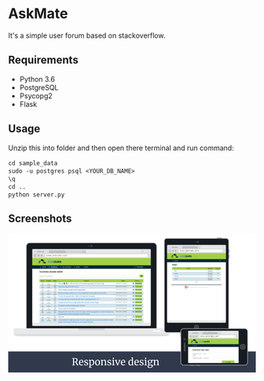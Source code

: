 # AskMate

It's a simple user forum based on stackoverflow.

## Requirements

* Python 3.6
* PostgreSQL
* Psycopg2
* Flask

## Usage

Unzip this into folder and then open there terminal and run command:
```
cd sample_data
sudo -u postgres psql <YOUR_DB_NAME>
\q
cd ..
python server.py
```

## Screenshots

![Settings](screenshots/layout.png)